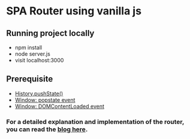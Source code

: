 # SPA Router using vanilla js

## Running project locally
- npm install
- node server.js
- visit localhost:3000

## Prerequisite
- [History.pushState()](https://developer.mozilla.org/en-US/docs/Web/API/History/pushState)
- [Window: popstate event](https://developer.mozilla.org/en-US/docs/Web/API/Window/popstate_event)
- [Window: DOMContentLoaded event](https://developer.mozilla.org/en-US/docs/Web/API/Window/DOMContentLoaded_event)

### For a detailed explanation and implementation of the router, you can read the [blog here](https://medium.com/@akshayshinde7289/creating-a-spa-router-using-vanilla-js-95caf348ee4).
